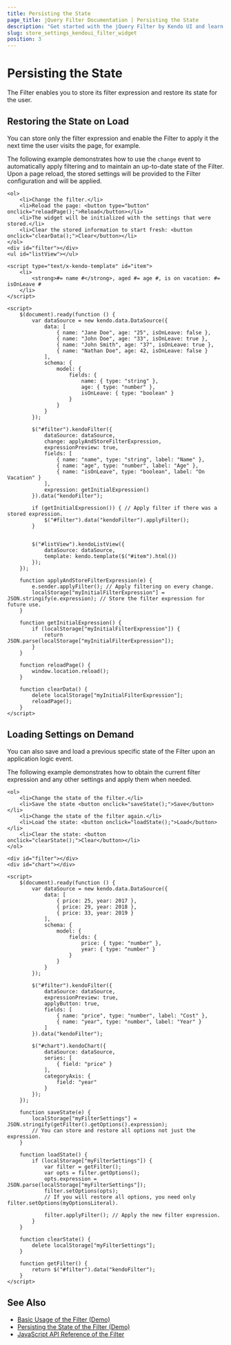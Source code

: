 ```yaml
---
title: Persisting the State
page_title: jQuery Filter Documentation | Persisting the State
description: "Get started with the jQuery Filter by Kendo UI and learn how to save and restore its state, options, and filter expression."
slug: store_settings_kendoui_filter_widget
position: 3
---
```


# Persisting the State

The Filter enables you to store its filter expression and restore its state for the user.

## Restoring the State on Load

You can store only the filter expression and enable the Filter to apply it the next time the user visits the page, for example.

The following example demonstrates how to use the `change` event to automatically apply filtering and to maintain an up-to-date state of the Filter. Upon a page reload, the stored settings will be provided to the Filter configuration and will be applied.

```dojo
<ol>
    <li>Change the filter.</li>
    <li>Reload the page: <button type="button" onclick="reloadPage();">Reload</button></li>
    <li>The widget will be initialized with the settings that were stored.</li>
    <li>Clear the stored information to start fresh: <button onclick="clearData();">Clear</button></li>
</ol>
<div id="filter"></div>
<ul id="listView"></ul>

<script type="text/x-kendo-template" id="item">
    <li>
        <strong>#= name #</strong>, aged #= age #, is on vacation: #= isOnLeave #
    </li>
</script>

<script>
    $(document).ready(function () {
        var dataSource = new kendo.data.DataSource({
            data: [
                { name: "Jane Doe", age: "25", isOnLeave: false },
                { name: "John Doe", age: "33", isOnLeave: true },
                { name: "John Smith", age: "37", isOnLeave: true },
                { name: "Nathan Doe", age: 42, isOnLeave: false }
            ],
            schema: {
                model: {
                    fields: {
                        name: { type: "string" },
                        age: { type: "number" },
                        isOnLeave: { type: "boolean" }
                    }
                }
            }
        });

        $("#filter").kendoFilter({
            dataSource: dataSource,
            change: applyAndStoreFilterExpression,
            expressionPreview: true,
            fields: [
                { name: "name", type: "string", label: "Name" },
                { name: "age", type: "number", label: "Age" },
                { name: "isOnLeave", type: "boolean", label: "On Vacation" }
            ],
            expression: getInitialExpression()
        }).data("kendoFilter");

        if (getInitialExpression()) { // Apply filter if there was a stored expression.
            $("#filter").data("kendoFilter").applyFilter();
        }


        $("#listView").kendoListView({
            dataSource: dataSource,
            template: kendo.template($("#item").html())
        });
    });

    function applyAndStoreFilterExpression(e) {
        e.sender.applyFilter(); // Apply filtering on every change.
        localStorage["myInitialFilterExpression"] = JSON.stringify(e.expression); // Store the filter expression for future use.
    }

    function getInitialExpression() {
        if (localStorage["myInitialFilterExpression"]) {
            return JSON.parse(localStorage["myInitialFilterExpression"]);
        }
    }

    function reloadPage() {
        window.location.reload();
    }

    function clearData() {
        delete localStorage["myInitialFilterExpression"];
        reloadPage();
    }
</script>
```

## Loading Settings on Demand

You can also save and load a previous specific state of the Filter upon an application logic event.

The following example demonstrates how to obtain the current filter expression and any other settings and apply them when needed.

```dojo
<ol>
    <li>Change the state of the filter.</li>
    <li>Save the state <button onclick="saveState();">Save</button></li>
    <li>Change the state of the filter again.</li>
    <li>Load the state: <button onclick="loadState();">Load</button></li>
    <li>Clear the state: <button onclick="clearState();">Clear</button></li>
</ol>

<div id="filter"></div>
<div id="chart"></div>

<script>
    $(document).ready(function () {
        var dataSource = new kendo.data.DataSource({
            data: [
                { price: 25, year: 2017 },
                { price: 29, year: 2018 },
                { price: 33, year: 2019 }
            ],
            schema: {
                model: {
                    fields: {
                        price: { type: "number" },
                        year: { type: "number" }
                    }
                }
            }
        });

        $("#filter").kendoFilter({
            dataSource: dataSource,
            expressionPreview: true,
            applyButton: true,
            fields: [
                { name: "price", type: "number", label: "Cost" },
                { name: "year", type: "number", label: "Year" }
            ]
        }).data("kendoFilter");

        $("#chart").kendoChart({
            dataSource: dataSource,
            series: [
                { field: "price" }
            ],
            categoryAxis: {
                field: "year"
            }
        });
    });

    function saveState(e) {
        localStorage["myFilterSettings"] = JSON.stringify(getFilter().getOptions().expression);
        // You can store and restore all options not just the expression.
    }

    function loadState() {
        if (localStorage["myFilterSettings"]) {
            var filter = getFilter();
            var opts = filter.getOptions();
            opts.expression = JSON.parse(localStorage["myFilterSettings"]);
            filter.setOptions(opts);
            // If you will restore all options, you need only filter.setOptions(myOptionsLiteral).

            filter.applyFilter(); // Apply the new filter expression.
        }
    }

    function clearState() {
        delete localStorage["myFilterSettings"];
    }

    function getFilter() {
        return $("#filter").data("kendoFilter");
    }
</script>
```

## See Also

* [Basic Usage of the Filter (Demo)](https://demos.telerik.com/kendo-ui/filter/index)
* [Persisting the State of the Filter (Demo)](https://demos.telerik.com/kendo-ui/filter/persist-state)
* [JavaScript API Reference of the Filter](/api/javascript/ui/filter)
